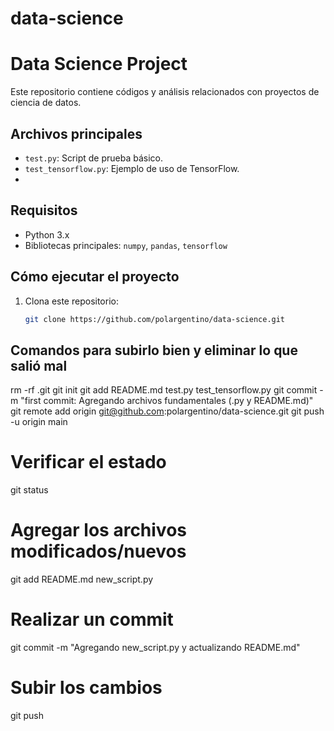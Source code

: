 # data-science
# Data Science Project

Este repositorio contiene códigos y análisis relacionados con proyectos de ciencia de datos.

## Archivos principales
- `test.py`: Script de prueba básico.
- `test_tensorflow.py`: Ejemplo de uso de TensorFlow.
- 

## Requisitos
- Python 3.x
- Bibliotecas principales: `numpy`, `pandas`, `tensorflow`

## Cómo ejecutar el proyecto
1. Clona este repositorio:
   ```bash
   git clone https://github.com/polargentino/data-science.git

## Comandos para subirlo bien y eliminar lo que salió mal
rm -rf .git
git init
git add README.md test.py test_tensorflow.py
git commit -m "first commit: Agregando archivos fundamentales (.py y README.md)"
git remote add origin git@github.com:polargentino/data-science.git
git push -u origin main


# Verificar el estado
git status

# Agregar los archivos modificados/nuevos
git add README.md new_script.py

# Realizar un commit
git commit -m "Agregando new_script.py y actualizando README.md"

# Subir los cambios
git push